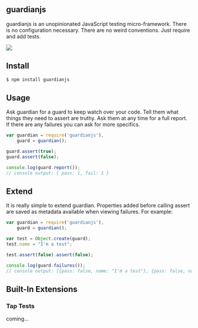 ## guardianjs

guardianjs is an unopinionated JavaScript testing micro-framework.  There is no configuration necessary.  There are no weird conventions.  Just require and add tests.

![](http://cdn.meme.am/instances/54336539.jpg)

## Install

```bash
$ npm install guardianjs
```

## Usage

Ask guardian for a guard to keep watch over your code.  Tell them what things they need to assert are truthy.  Ask them at any time for a full report.  If there are any failures you can ask for more specifics.

```js
var guardian = require('guardianjs'),
    guard = guardian();

guard.assert(true);
guard.assert(false);

console.log(guard.report()); 
// console output: { pass: 1, fail: 1 }
```

## Extend

It is really simple to extend guardian.  Properties added before calling assert are saved as metadata available when viewing failures.  For example: 

```js
var guardian = require('guardianjs'),
    guard = guardian();

var test = Object.create(guard);
test.name = "I'm a test";

test.assert(false).assert(false);

console.log(guard.failures()); 
// console output: [{pass: false, name: "I'm a test"}, {pass: false, name: "I'm a test"}]
```
## Built-In Extensions

### Tap Tests

coming...

